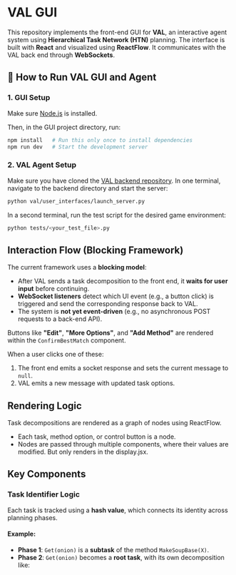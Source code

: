 # VAL GUI

This repository implements the front-end GUI for **VAL**, an interactive agent system using **Hierarchical Task Network (HTN)** planning. The interface is built with **React** and visualized using **ReactFlow**. It communicates with the VAL back end through **WebSockets**.


## 🧩 How to Run VAL GUI and Agent

### 1. GUI Setup

Make sure [Node.js](https://nodejs.org) is installed.

Then, in the GUI project directory, run:

```bash
npm install   # Run this only once to install dependencies
npm run dev   # Start the development server
```
### 2. VAL Agent Setup
Make sure you have cloned the [VAL backend repository](https://github.com/Teachable-AI-Lab/val.git).
In one terminal, navigate to the backend directory and start the server:
```bash
python val/user_interfaces/launch_server.py
```
In a second terminal, run the test script for the desired game environment:
```bash
python tests/<your_test_file>.py
```

## Interaction Flow (Blocking Framework)

The current framework uses a **blocking model**:

- After VAL sends a task decomposition to the front end, it **waits for user input** before continuing.
- **WebSocket listeners** detect which UI event (e.g., a button click) is triggered and send the corresponding response back to VAL.
- The system is **not yet event-driven** (e.g., no asynchronous POST requests to a back-end API).

Buttons like **"Edit"**, **"More Options"**, and **"Add Method"** are rendered within the `ConfirmBestMatch` component.

When a user clicks one of these:

1. The front end emits a socket response and sets the current message to `null`.
2. VAL emits a new message with updated task options.

##  Rendering Logic

Task decompositions are rendered as a graph of nodes using ReactFlow.

- Each task, method option, or control button is a node.
- Nodes are passed through multiple components, where their values are modified. But only renders in the display.jsx.  

##  Key Components

###  Task Identifier Logic

Each task is tracked using a **hash value**, which connects its identity across planning phases.

#### Example:
- **Phase 1**: `Get(onion)` is a **subtask** of the method `MakeSoupBase(X)`.
- **Phase 2**: `Get(onion)` becomes a **root task**, with its own decomposition like:

